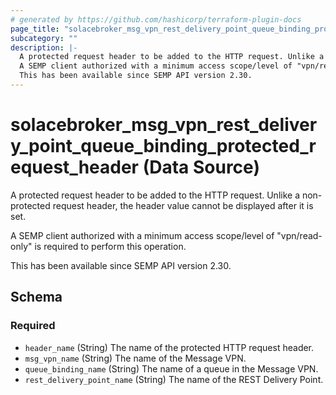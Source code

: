 ```yaml
---
# generated by https://github.com/hashicorp/terraform-plugin-docs
page_title: "solacebroker_msg_vpn_rest_delivery_point_queue_binding_protected_request_header Data Source - solacebroker"
subcategory: ""
description: |-
  A protected request header to be added to the HTTP request. Unlike a non-protected request header, the header value cannot be displayed after it is set.
  A SEMP client authorized with a minimum access scope/level of "vpn/read-only" is required to perform this operation.
  This has been available since SEMP API version 2.30.
---
```


# solacebroker_msg_vpn_rest_delivery_point_queue_binding_protected_request_header (Data Source)

A protected request header to be added to the HTTP request. Unlike a non-protected request header, the header value cannot be displayed after it is set.



A SEMP client authorized with a minimum access scope/level of "vpn/read-only" is required to perform this operation.

This has been available since SEMP API version 2.30.



<!-- schema generated by tfplugindocs -->
## Schema

### Required

- `header_name` (String) The name of the protected HTTP request header.
- `msg_vpn_name` (String) The name of the Message VPN.
- `queue_binding_name` (String) The name of a queue in the Message VPN.
- `rest_delivery_point_name` (String) The name of the REST Delivery Point.
